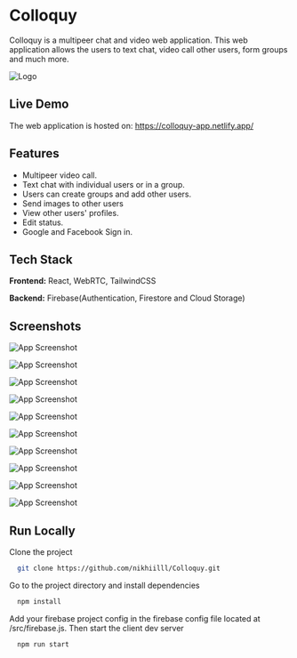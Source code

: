 
# Colloquy

Colloquy is a multipeer chat and video web application. This web
application allows the users to text chat, video call other users,
form groups and much more.


![Logo](https://nikhilprojects.s3.us-west-1.amazonaws.com/colloquy/logo.png)


## Live Demo

The web application is hosted on: https://colloquy-app.netlify.app/

## Features

- Multipeer video call.
- Text chat with individual users or in a group.
- Users can create groups and add other users.
- Send images to other users
- View other users' profiles.
- Edit status.
- Google and Facebook Sign in.


## Tech Stack

**Frontend:** React, WebRTC, TailwindCSS

**Backend:** Firebase(Authentication, Firestore and Cloud Storage)


## Screenshots

![App Screenshot](https://nikhilprojects.s3.us-west-1.amazonaws.com/colloquy/screenshots/colloquy_login.png)

![App Screenshot](https://nikhilprojects.s3.us-west-1.amazonaws.com/colloquy/screenshots/colloquy_incomingcall.png)

![App Screenshot](https://nikhilprojects.s3.us-west-1.amazonaws.com/colloquy/screenshots/colloquy_videocall.png)

![App Screenshot](https://nikhilprojects.s3.us-west-1.amazonaws.com/colloquy/screenshots/colloquy_dashboard.png)

![App Screenshot](https://nikhilprojects.s3.us-west-1.amazonaws.com/colloquy/screenshots/colloquy_dashboard2.png)

![App Screenshot](https://nikhilprojects.s3.us-west-1.amazonaws.com/colloquy/screenshots/colloquy_creategroup.png)

![App Screenshot](https://nikhilprojects.s3.us-west-1.amazonaws.com/colloquy/screenshots/colloquy_sendimage.png)

![App Screenshot](https://nikhilprojects.s3.us-west-1.amazonaws.com/colloquy/screenshots/colloquy_userprofile.png)

![App Screenshot](https://nikhilprojects.s3.us-west-1.amazonaws.com/colloquy/screenshots/colloquy_newchat.png)

![App Screenshot](https://nikhilprojects.s3.us-west-1.amazonaws.com/colloquy/screenshots/colloquy_addtogroup.png)
## Run Locally

Clone the project

```bash
  git clone https://github.com/nikhiilll/Colloquy.git
```

Go to the project directory and install dependencies

```bash
  npm install
```

Add your firebase project config in the firebase config file located at /src/firebase.js. 
Then start the client dev server

```bash
  npm run start
```

